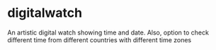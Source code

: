# digitalwatch
An artistic digital watch showing time and date. Also, option to check different time from different countries with different time zones
